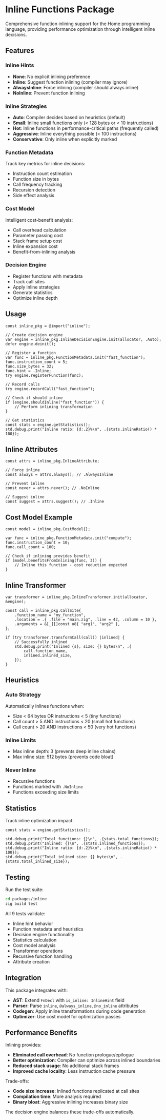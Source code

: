 # Inline Functions Package

Comprehensive function inlining support for the Home programming language, providing performance optimization through intelligent inline decisions.

## Features

### Inline Hints
- **None**: No explicit inlining preference
- **Inline**: Suggest function inlining (compiler may ignore)
- **AlwaysInline**: Force inlining (compiler should always inline)
- **NoInline**: Prevent function inlining

### Inline Strategies
- **Auto**: Compiler decides based on heuristics (default)
- **Small**: Inline small functions only (< 128 bytes or < 10 instructions)
- **Hot**: Inline functions in performance-critical paths (frequently called)
- **Aggressive**: Inline everything possible (< 100 instructions)
- **Conservative**: Only inline when explicitly marked

### Function Metadata
Track key metrics for inline decisions:
- Instruction count estimation
- Function size in bytes
- Call frequency tracking
- Recursion detection
- Side effect analysis

### Cost Model
Intelligent cost-benefit analysis:
- Call overhead calculation
- Parameter passing cost
- Stack frame setup cost
- Inline expansion cost
- Benefit-from-inlining analysis

### Decision Engine
- Register functions with metadata
- Track call sites
- Apply inline strategies
- Generate statistics
- Optimize inline depth

## Usage

```zig
const inline_pkg = @import("inline");

// Create decision engine
var engine = inline_pkg.InlineDecisionEngine.init(allocator, .Auto);
defer engine.deinit();

// Register a function
var func = inline_pkg.FunctionMetadata.init("fast_function");
func.instruction_count = 5;
func.size_bytes = 32;
func.hint = .Inline;
try engine.registerFunction(func);

// Record calls
try engine.recordCall("fast_function");

// Check if should inline
if (engine.shouldInline("fast_function")) {
    // Perform inlining transformation
}

// Get statistics
const stats = engine.getStatistics();
std.debug.print("Inline ratio: {d:.2}%\n", .{stats.inlineRatio() * 100});
```

## Inline Attributes

```zig
const attrs = inline_pkg.InlineAttribute;

// Force inline
const always = attrs.always(); // .AlwaysInline

// Prevent inline
const never = attrs.never(); // .NoInline

// Suggest inline
const suggest = attrs.suggest(); // .Inline
```

## Cost Model Example

```zig
const model = inline_pkg.CostModel{};

var func = inline_pkg.FunctionMetadata.init("compute");
func.instruction_count = 10;
func.call_count = 100;

// Check if inlining provides benefit
if (model.benefitsFromInlining(func, 3)) {
    // Inline this function - cost reduction expected
}
```

## Inline Transformer

```zig
var transformer = inline_pkg.InlineTransformer.init(allocator, &engine);

const call = inline_pkg.CallSite{
    .function_name = "my_function",
    .location = .{ .file = "main.zig", .line = 42, .column = 10 },
    .arguments = &[_][]const u8{ "arg1", "arg2" },
};

if (try transformer.transformCall(call)) |inlined| {
    // Successfully inlined
    std.debug.print("Inlined {s}, size: {} bytes\n", .{
        call.function_name,
        inlined.inlined_size,
    });
}
```

## Heuristics

### Auto Strategy
Automatically inlines functions when:
- Size < 64 bytes OR instructions < 5 (tiny functions)
- Call count > 5 AND instructions < 20 (small hot functions)
- Call count > 20 AND instructions < 50 (very hot functions)

### Inline Limits
- Max inline depth: 3 (prevents deep inline chains)
- Max inline size: 512 bytes (prevents code bloat)

### Never Inline
- Recursive functions
- Functions marked with `.NoInline`
- Functions exceeding size limits

## Statistics

Track inline optimization impact:

```zig
const stats = engine.getStatistics();

std.debug.print("Total functions: {}\n", .{stats.total_functions});
std.debug.print("Inlined: {}\n", .{stats.inlined_functions});
std.debug.print("Inline ratio: {d:.2}%\n", .{stats.inlineRatio() * 100});
std.debug.print("Total inlined size: {} bytes\n", .{stats.total_inlined_size});
```

## Testing

Run the test suite:

```bash
cd packages/inline
zig build test
```

All 9 tests validate:
- Inline hint behavior
- Function metadata and heuristics
- Decision engine functionality
- Statistics calculation
- Cost model analysis
- Transformer operations
- Recursive function handling
- Attribute creation

## Integration

This package integrates with:
- **AST**: Extend `FnDecl` with `is_inline: InlineHint` field
- **Parser**: Parse `inline`, `@always_inline`, `@no_inline` attributes
- **Codegen**: Apply inline transformations during code generation
- **Optimizer**: Use cost model for optimization passes

## Performance Benefits

Inlining provides:
- **Eliminated call overhead**: No function prologue/epilogue
- **Better optimization**: Compiler can optimize across inlined boundaries
- **Reduced stack usage**: No additional stack frames
- **Improved cache locality**: Less instruction cache pressure

Trade-offs:
- **Code size increase**: Inlined functions replicated at call sites
- **Compilation time**: More analysis required
- **Binary bloat**: Aggressive inlining increases binary size

The decision engine balances these trade-offs automatically.

